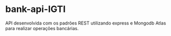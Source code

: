 # bank-api-IGTI
API desenvolvida com os padrões REST utilizando express e Mongodb Atlas para realizar operações bancárias.
